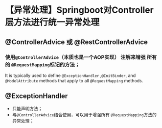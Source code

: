 # 【异常处理】Springboot对Controller层方法进行统一异常处理
## @ControllerAdvice 或 @RestControllerAdvice
### 使用`@ControllerAdvice`（本质也是一个AOP实现） 注解来增强 所有的 `@RequestMapping`标记的方法；  
It is typically used to define `@ExceptionHandler` ,`@InitBinder`, and `@ModelAttribute` methods that apply to all `@RequestMapping` methods.

## @ExceptionHandler
- 只能声明方法；
- 与`@ControllerAdvice`结合使用，可以用于增强所有 `@RequestMapping`方法的异常处理；

